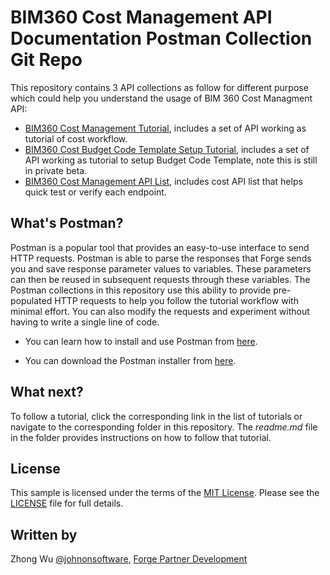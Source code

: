 # BIM360 Cost Management API Documentation Postman Collection Git Repo

This repository contains 3 API collections as follow for different purpose which could help you understand the usage of BIM 360 Cost Managment API:

- [BIM360 Cost Management Tutorial](CostTutorial), includes a set of API working as tutorial of cost workflow.
- [BIM360 Cost Budget Code Template Setup Tutorial](BudgetCodeTemplateSetup), includes a set of API working as tutorial to setup Budget Code Template, note this is still in private beta.
- [BIM360 Cost Management API List](EndpointList), includes cost API list that helps quick test or verify each endpoint. 


## What's Postman?

Postman is a popular tool that provides an easy-to-use interface to send HTTP requests. Postman is able to parse the responses that Forge sends you and save response parameter values to variables. These parameters can then be reused in subsequent requests through these variables. The Postman collections in this repository use this ability to provide pre-populated HTTP requests to help you follow the tutorial workflow with minimal effort. You can also modify the requests and experiment without having to write a single line of code. 

- You can learn how to install and use Postman from [here](https://learning.getpostman.com/docs/postman/launching_postman/installation_and_updates).

- You can download the Postman installer from [here](https://www.getpostman.com/downloads/).

## What next?

To follow a tutorial, click the corresponding link in the list of tutorials or navigate to the corresponding folder in this repository. The *readme.md* file in the folder provides instructions on how to follow that tutorial. 

## License
This sample is licensed under the terms of the [MIT License](http://opensource.org/licenses/MIT). Please see the [LICENSE](LICENSE) file for full details.

## Written by
Zhong Wu [@johnonsoftware](https://twitter.com/johnonsoftware), [Forge Partner Development](http://forge.autodesk.com)
